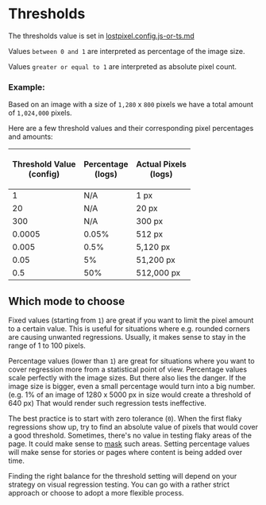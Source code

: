# Thresholds

The thresholds value is set in [lostpixel.config.js-or-ts.md](../../api-reference/lostpixel.config.js-or-ts.md "mention")

Values `between 0 and 1` are interpreted as percentage of the image size.

Values `greater or equal to 1` are interpreted as absolute pixel count.

### Example:

Based on an image with a size of `1,280` x `800` pixels we have a total amount of `1,024,000` pixels.

Here are a few threshold values and their corresponding pixel percentages and amounts:

| <p>Threshold Value<br>(config)</p> | <p>Percentage<br>(logs)</p> | <p>Actual Pixels<br>(logs)</p> |
| ---------------------------------- | --------------------------- | ------------------------------ |
| 1                                  | N/A                         | 1 px                           |
| 20                                 | N/A                         | 20 px                          |
| 300                                | N/A                         | 300 px                         |
| 0.0005                             | 0.05%                       | 512 px                         |
| 0.005                              | 0.5%                        | 5,120 px                       |
| 0.05                               | 5%                          | 51,200 px                      |
| 0.5                                | 50%                         | 512,000 px                     |

## Which mode to choose

Fixed values (starting from `1`) are great if you want to limit the pixel amount to a certain value. This is useful for situations where e.g. rounded corners are causing unwanted regressions. Usually, it makes sense to stay in the range of 1 to 100 pixels.

Percentage values (lower than `1`) are great for situations where you want to cover regression more from a statistical point of view. Percentage values scale perfectly with the image sizes. But there also lies the danger. If the image size is bigger, even a small percentage would turn into a big number. (e.g. 1% of an image of 1280 x 5000 px in size would create a threshold of 640 px) That would render such regression tests ineffective.

The best practice is to start with zero tolerance (`0`). When the first flaky regressions show up, try to find an absolute value of pixels that would cover a good threshold. Sometimes, there's no value in testing flaky areas of the page. It could make sense to [mask](../../api-reference/mask.md) such areas. Setting percentage values will make sense for stories or pages where content is being added over time.

Finding the right balance for the threshold setting will depend on your strategy on visual regression testing. You can go with a rather strict approach or choose to adopt a more flexible process.
